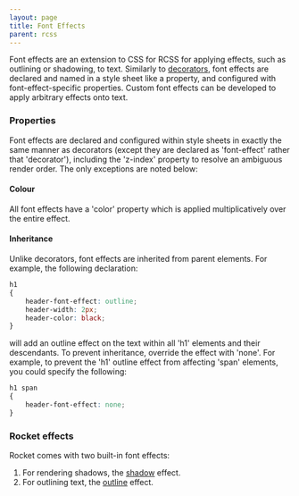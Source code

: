 ```yaml
---
layout: page
title: Font Effects
parent: rcss
---
```


Font effects are an extension to CSS for RCSS for applying effects, such as outlining or shadowing, to text. Similarly to [decorators](decorators.html), font effects are declared and named in a style sheet like a property, and configured with font-effect-specific properties. Custom font effects can be developed to apply arbitrary effects onto text.

### Properties

Font effects are declared and configured within style sheets in exactly the same manner as decorators (except they are declared as 'font-effect' rather that 'decorator'), including the 'z-index' property to resolve an ambiguous render order. The only exceptions are noted below:

#### Colour

All font effects have a 'color' property which is applied multiplicatively over the entire effect.

#### Inheritance

Unlike decorators, font effects are inherited from parent elements. For example, the following declaration:

```css
h1
{
    header-font-effect: outline;
    header-width: 2px;
    header-color: black;
}
```

will add an outline effect on the text within all 'h1' elements and their descendants. To prevent inheritance, override the effect with 'none'. For example, to prevent the 'h1' outline effect from affecting 'span' elements, you could specify the following:

```css
h1 span
{
    header-font-effect: none;
}
```

### Rocket effects

Rocket comes with two built-in font effects:

1. For rendering shadows, the [shadow](font_effects/shadow.html) effect.
2. For outlining text, the [outline](font_effects/outline.html) effect. 